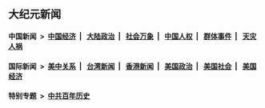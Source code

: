 ## 大纪元新闻

#### 中国新闻 &nbsp;>&nbsp; [中国经济](indexes/ncid283/README.md?11140045) &nbsp;| &nbsp; [大陆政治](indexes/ncid277/README.md?11140045) &nbsp;| &nbsp; [社会万象](indexes/ncid282/README.md?11140045) &nbsp;| &nbsp; [中国人权](indexes/ncid278/README.md?11140045) &nbsp;| &nbsp; [群体事件](indexes/ncid279/README.md?11140045) &nbsp;| &nbsp; [天灾人祸](indexes/ncid280/README.md?11140045)

#### 国际新闻 &nbsp;>&nbsp; [美中关系](indexes/nf1412576/README.md?11140045) &nbsp;| &nbsp; [台湾新闻](indexes/ncid1349361/README.md?11140045) &nbsp;| &nbsp; [香港新闻](indexes/ncid1349362/README.md?11140045) &nbsp;| &nbsp; [美国政治](indexes/ncid1078159/README.md?11140045) &nbsp;| &nbsp; [美国社会](indexes/ncid1078160/README.md?11140045) &nbsp;| &nbsp; [美国经济](indexes/ncid1078158/README.md?11140045)

#### 特别专题 &nbsp;>&nbsp; [中共百年历史](https://github.com/epoch-news/epoch-special/blob/master/README.md?11140045)  
